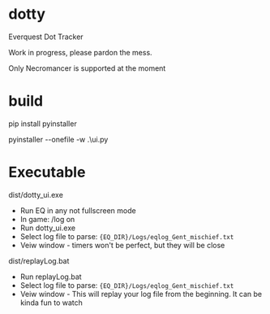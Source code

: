 # dotty
Everquest Dot Tracker

Work in progress, please pardon the mess.

Only Necromancer is supported at the moment

# build

pip install pyinstaller

pyinstaller --onefile -w .\ui.py


# Executable


dist/dotty_ui.exe
* Run EQ in any not fullscreen mode
* In game: /log on 
* Run dotty_ui.exe
* Select log file to parse:  `{EQ_DIR}/Logs/eqlog_Gent_mischief.txt`
* Veiw window - timers won't be perfect, but they will be close

dist/replayLog.bat
* Run replayLog.bat
* Select log file to parse:  `{EQ_DIR}/Logs/eqlog_Gent_mischief.txt`
* Veiw window - This will replay your log file from the beginning.  It can be kinda fun to watch

